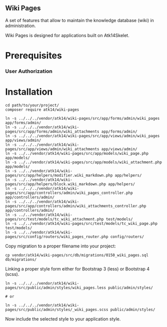 Wiki Pages
----------

A set of features that allow to maintain the knowledge database (wiki) in administration.

Wiki Pages is designed for applications built on Atk14Skelet.

Prerequisites
=============

### User Authorization

Installation
============

    cd path/to/your/project/
    composer require atk14/wiki-pages

    ln -s ../../../vendor/atk14/wiki-pages/src/app/forms/admin/wiki_pages app/forms/admin/
    ln -s ../../../vendor/atk14/wiki-pages/src/app/forms/admin/wiki_attachments app/forms/admin/
    ln -s ../../../vendor/atk14/wiki-pages/src/app/views/admin/wiki_pages app/views/admin/
    ln -s ../../../vendor/atk14/wiki-pages/src/app/views/admin/wiki_attachments app/views/admin/
    ln -s ../../vendor/atk14/wiki-pages/src/app/models/wiki_page.php app/models/
    ln -s ../../vendor/atk14/wiki-pages/src/app/models/wiki_attachment.php app/models/
    ln -s ../../vendor/atk14/wiki-pages/src/app/helpers/modifier.wiki_markdown.php app/helpers/
    ln -s ../../vendor/atk14/wiki-pages/src/app/helpers/block.wiki_markdown.php app/helpers/
    ln -s ../../../vendor/atk14/wiki-pages/src/app/controllers/admin/wiki_pages_controller.php app/controllers/admin/
    ln -s ../../../vendor/atk14/wiki-pages/src/app/controllers/admin/wiki_attachments_controller.php app/controllers/admin/
    ln -s ../../vendor/atk14/wiki-pages/src/test/models/tc_wiki_attachment.php test/models/
    ln -s ../../vendor/atk14/wiki-pages/src/test/models/tc_wiki_page.php test/models/
    ln -s ../../vendor/atk14/wiki-pages/src/config/routers/wiki_pages_router.php config/routers/



Copy migration to a proper filename into your project:

    cp vendor/atk14/wiki-pages/src/db/migrations/0150_wiki_pages.sql db/migrations/

Linking a proper style form either for Bootstrap 3 (less) or Bootstrap 4 (scss).

    ln -s ../../../vendor/atk14/wiki-pages/src/public/admin/styles/wiki_pages.less public/admin/styles/

    # or

    ln -s ../../../vendor/atk14/wiki-pages/src/public/admin/styles/_wiki_pages.scss public/admin/styles/

Now include the selected style to your application style.

[//]: # ( vim: set ts=2 et: )
